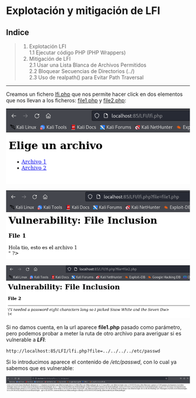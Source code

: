 # Explotación y mitigación de LFI

## Indice

> 1. Explotación LFI  
> 	1.1 Ejecutar código PHP (PHP Wrappers)  
> 2. Mitigación de LFI  
> 	2.1 Usar una Lista Blanca de Archivos Permitidos  
> 	2.2 Bloquear Secuencias de Directorios (../)  
> 	2.3 Uso de realpath() para Evitar Path Traversal  

-----

Creamos un fichero [lfi.php](./Recursos/lfi.php) que nos permite hacer click en dos elementos que nos llevan a los ficheros: [file1.php](./Recursos/file1.php) y [file2.php](./Recursos/file2.php):

![lfi.php](./Imagenes/1.png)

![lfi.php](./Imagenes/2.png)

![lfi.php](./Imagenes/3.png)

Si no damos cuenta, en la url aparece **file1.php** pasado como parámetro, pero podemos probar a meter la ruta de otro archivo para averiguar si es vulnerable a ***LFI***:

```
http://localhost:85/LFI/lfi.php?file=../../../../etc/passwd
```

Si lo introducimos aparece el contenido de */etc/passwd*, con lo cual ya sabemos que es vulnerable:

![lfi.php](./Imagenes/4.png)

